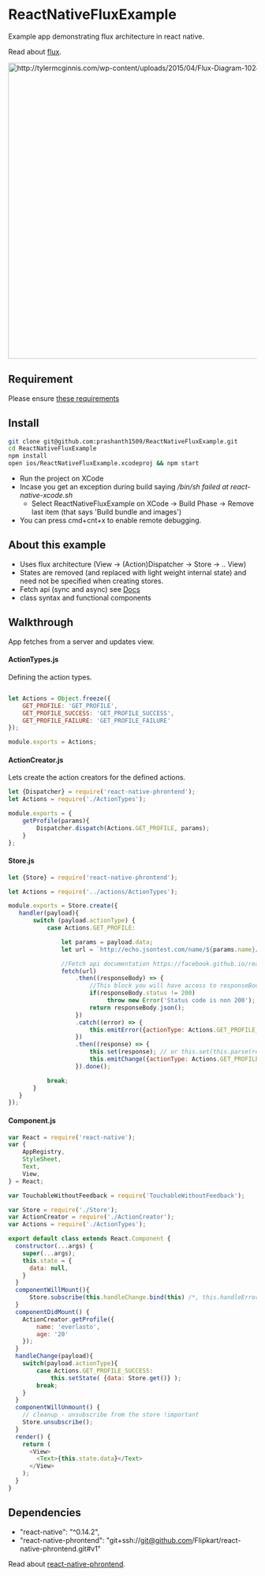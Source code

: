 # ReactNativeFluxExample
Example app demonstrating flux architecture in react native.

Read about [flux](https://facebook.github.io/flux).

<img src="http://tylermcginnis.com/wp-content/uploads/2015/04/Flux-Diagram-1024x853.png" width="600" alt="http://tylermcginnis.com/wp-content/uploads/2015/04/Flux-Diagram-1024x853.png">

## Requirement
Please ensure [these requirements](http://facebook.github.io/react-native/docs/getting-started.html#requirements)

## Install 

```sh
git clone git@github.com:prashanth1509/ReactNativeFluxExample.git
cd ReactNativeFluxExample
npm install
open ios/ReactNativeFluxExample.xcodeproj && npm start
```

* Run the project on XCode
* Incase you get an exception during build saying */bin/sh failed at react-native-xcode.sh*
  * Select ReactNativeFluxExample on XCode -> Build Phase -> Remove last item (that says 'Build bundle and images')
* You can press cmd+cnt+x to enable remote debugging.

## About this example
* Uses flux architecture (View -> (Action)Dispatcher -> Store -> .. View)
* States are removed (and replaced with light weight internal state) and need not be specified when creating stores. 
* Fetch api (sync and async) see [Docs](https://facebook.github.io/react-native/docs/network.html)
* class syntax and functional components

## Walkthrough

App fetches from a server and updates view.

#### ActionTypes.js
Defining the action types.
```js

let Actions = Object.freeze({
    GET_PROFILE: 'GET_PROFILE',
    GET_PROFILE_SUCCESS: 'GET_PROFILE_SUCCESS',
    GET_PROFILE_FAILURE: 'GET_PROFILE_FAILURE'
});

module.exports = Actions;
```

#### ActionCreator.js
Lets create the action creators for the defined actions.
```js
let {Dispatcher} = require('react-native-phrontend');
let Actions = require('./ActionTypes');

module.exports = {
    getProfile(params){
        Dispatcher.dispatch(Actions.GET_PROFILE, params);
    }
};
```

#### Store.js
```js
let {Store} = require('react-native-phrontend');

let Actions = require('../actions/ActionTypes');

module.exports = Store.create({
   handler(payload){
       switch (payload.actionType) {
           case Actions.GET_PROFILE:

               let params = payload.data;
               let url = `http://echo.jsontest.com/name/${params.name}/age/${params.age}`;

               //Fetch api documentation https://facebook.github.io/react-native/docs/network.html
               fetch(url)
                   .then((responseBody) => {
                       //This block you will have access to responseBody, headers, statusCode
                       if(responseBody.status != 200)
                            throw new Error('Status code is non 200');
                       return responseBody.json();
                   })
                   .catch((error) => {
                       this.emitError({actionType: Actions.GET_PROFILE_FAILURE, error: error});
                   })
                   .then((response) => {
                       this.set(response); // or this.set(this.parse(response)) to perform validation.
                       this.emitChange({actionType: Actions.GET_PROFILE_SUCCESS});
                   }).done();

           break;
       }
   }
});
```

#### Component.js

```js
var React = require('react-native');
var {
    AppRegistry,
    StyleSheet,
    Text,
    View,
} = React;

var TouchableWithoutFeedback = require('TouchableWithoutFeedback');

var Store = require('./Store');
var ActionCreator = require('./ActionCreator');
var Actions = require('./ActionTypes');

export default class extends React.Component {
  constructor(...args) {
    super(...args);
    this.state = {
      data: null,
    }
  }
  componentWillMount(){
      Store.subscribe(this.handleChange.bind(this) /*, this.handleError (optional) */);
  }
  componentDidMount() {
    ActionCreator.getProfile({
        name: 'everlasto',
        age: '20'
    });
  }
  handleChange(payload){
    switch(payload.actionType){
        case Actions.GET_PROFILE_SUCCESS:
            this.setState( {data: Store.get()} );
        break;
    }
  }
  componentWillUnmount() {
    // cleanup - unsubscribe from the store !important
    Store.unsubscribe();
  }
  render() {
    return (
      <View>
        <Text>{this.state.data}</Text>
      </View>
    ); 
  }
}
```


## Dependencies
* "react-native": "^0.14.2",
* "react-native-phrontend": "git+ssh://git@github.com/Flipkart/react-native-phrontend.git#v1"

Read about [react-native-phrontend](https://github.com/Flipkart/react-native-phrontend).
